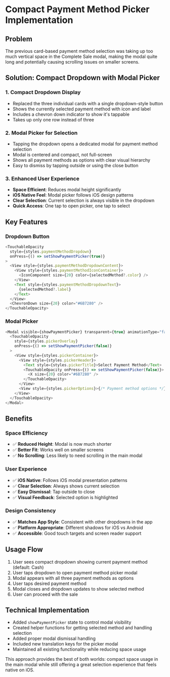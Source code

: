# Compact Payment Method Picker Implementation

## Problem

The previous card-based payment method selection was taking up too much vertical space in the Complete Sale modal, making the modal quite long and potentially causing scrolling issues on smaller screens.

## Solution: Compact Dropdown with Modal Picker

### 1. **Compact Dropdown Display**

- Replaced the three individual cards with a single dropdown-style button
- Shows the currently selected payment method with icon and label
- Includes a chevron down indicator to show it's tappable
- Takes up only one row instead of three

### 2. **Modal Picker for Selection**

- Tapping the dropdown opens a dedicated modal for payment method selection
- Modal is centered and compact, not full-screen
- Shows all payment methods as options with clear visual hierarchy
- Easy to dismiss by tapping outside or using the close button

### 3. **Enhanced User Experience**

- **Space Efficient**: Reduces modal height significantly
- **iOS Native Feel**: Modal picker follows iOS design patterns
- **Clear Selection**: Current selection is always visible in the dropdown
- **Quick Access**: One tap to open picker, one tap to select

## Key Features

### Dropdown Button

```typescript
<TouchableOpacity
  style={styles.paymentMethodDropdown}
  onPress={() => setShowPaymentPicker(true)}
>
  <View style={styles.paymentMethodDropdownContent}>
    <View style={styles.paymentMethodIconContainer}>
      <IconComponent size={20} color={selectedMethod?.color} />
    </View>
    <Text style={styles.paymentMethodDropdownText}>
      {selectedMethod?.label}
    </Text>
  </View>
  <ChevronDown size={20} color="#6B7280" />
</TouchableOpacity>
```

### Modal Picker

```typescript
<Modal visible={showPaymentPicker} transparent={true} animationType="fade">
  <TouchableOpacity
    style={styles.pickerOverlay}
    onPress={() => setShowPaymentPicker(false)}
  >
    <View style={styles.pickerContainer}>
      <View style={styles.pickerHeader}>
        <Text style={styles.pickerTitle}>Select Payment Method</Text>
        <TouchableOpacity onPress={() => setShowPaymentPicker(false)}>
          <X size={20} color="#6B7280" />
        </TouchableOpacity>
      </View>
      <View style={styles.pickerOptions}>{/* Payment method options */}</View>
    </View>
  </TouchableOpacity>
</Modal>
```

## Benefits

### Space Efficiency

- ✅ **Reduced Height**: Modal is now much shorter
- ✅ **Better Fit**: Works well on smaller screens
- ✅ **No Scrolling**: Less likely to need scrolling in the main modal

### User Experience

- ✅ **iOS Native**: Follows iOS modal presentation patterns
- ✅ **Clear Selection**: Always shows current selection
- ✅ **Easy Dismissal**: Tap outside to close
- ✅ **Visual Feedback**: Selected option is highlighted

### Design Consistency

- ✅ **Matches App Style**: Consistent with other dropdowns in the app
- ✅ **Platform Appropriate**: Different shadows for iOS vs Android
- ✅ **Accessible**: Good touch targets and screen reader support

## Usage Flow

1. User sees compact dropdown showing current payment method (default: Cash)
2. User taps dropdown to open payment method picker modal
3. Modal appears with all three payment methods as options
4. User taps desired payment method
5. Modal closes and dropdown updates to show selected method
6. User can proceed with the sale

## Technical Implementation

- Added `showPaymentPicker` state to control modal visibility
- Created helper functions for getting selected method and handling selection
- Added proper modal dismissal handling
- Included new translation keys for the picker modal
- Maintained all existing functionality while reducing space usage

This approach provides the best of both worlds: compact space usage in the main modal while still offering a great selection experience that feels native on iOS.
